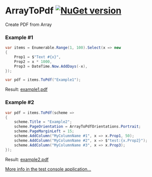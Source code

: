 # ArrayToPdf [![NuGet version](https://badge.fury.io/nu/ArrayToPdf.svg)](http://badge.fury.io/nu/ArrayToPdf)
Create PDF from Array

### Example #1

```C#
var items = Enumerable.Range(1, 100).Select(x => new
{
    Prop1 = $"Text #{x}",
    Prop2 = x * 1000,
    Prop3 = DateTime.Now.AddDays(-x),
});

var pdf = items.ToPdf("Example1");
```

Result: 
[example1.pdf](Examples/example1.pdf?raw=true)


### Example #2

```C#
var pdf = items.ToPdf(scheme =>
{
    scheme.Title = "Example2";
    scheme.PageOrientation = ArrayToPdfOrientations.Portrait;
    scheme.PageMarginLeft = 15;
    scheme.AddColumn("MyColumnName #1", x => x.Prop1, 50);
    scheme.AddColumn("MyColumnName #2", x => $"test:{x.Prop2}");
    scheme.AddColumn("MyColumnName #3", x => x.Prop3);
});
```

Result: 
[example2.pdf](Examples/example2.pdf?raw=true)


[More info in the test console application...](TestConsoleApp/Program.cs)
